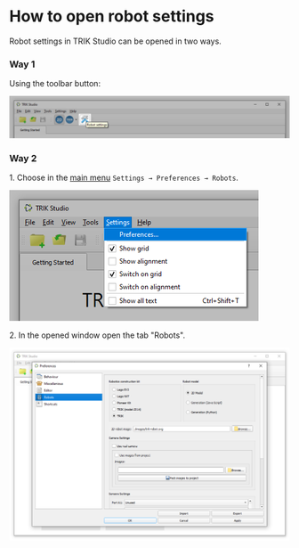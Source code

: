# How to open robot settings

Robot settings in TRIK Studio can be opened in two ways.

### Way 1

Using the toolbar button:

![](<../../.gitbook/assets/07 1 en ts-btn-robots 2.png>)

### Way 2

1\. Choose  in the [main menu](main-menu.md#menu-settings) `Settings → Preferences → Robots`.

![](<../../.gitbook/assets/07 2 en menu-settings-mini 2.png>)

2\. In the opened window open the tab "Robots".

![](<../../.gitbook/assets/07 3 en ts-settings-robots 1.png>)
